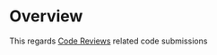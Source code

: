 
# Overview 

This regards [Code Reviews](https://codereview.stackexchange.com/) related code submissions 


